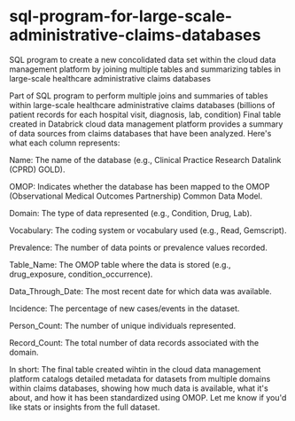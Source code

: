 # sql-program-for-large-scale-administrative-claims-databases
SQL program to create a new concolidated data set within the cloud data management platform by joining multiple tables and summarizing tables in large-scale healthcare administrative claims databases

Part of SQL program to perform multiple joins and summaries of tables within large-scale healthcare administrative claims databases (billions of patient records for each hospital visit, diagnosis, lab, condition) Final table created in Databrick cloud data management platform  provides a summary of data sources from  claims databases that have been analyzed. Here's what each column represents:

Name: The name of the database (e.g., Clinical Practice Research Datalink (CPRD) GOLD).

OMOP: Indicates whether the database has been mapped to the OMOP (Observational Medical Outcomes Partnership) Common Data Model.

Domain: The type of data represented (e.g., Condition, Drug, Lab).

Vocabulary: The coding system or vocabulary used (e.g., Read, Gemscript).

Prevalence: The number of data points or prevalence values recorded.

Table_Name: The OMOP table where the data is stored (e.g., drug_exposure, condition_occurrence).

Data_Through_Date: The most recent date for which data was available.

Incidence: The percentage of new cases/events in the dataset.

Person_Count: The number of unique individuals represented.

Record_Count: The total number of data records associated with the domain.

In short:
The final table created wihtin in the cloud data management platform catalogs detailed metadata for datasets from multiple domains within claims databases, showing how much data is available, what it's about, and how it has been standardized using OMOP. Let me know if you'd like stats or insights from the full dataset. 


